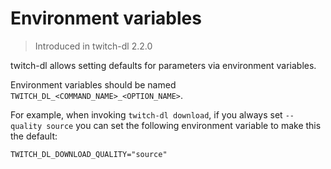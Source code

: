 # Environment variables

> Introduced in twitch-dl 2.2.0

twitch-dl allows setting defaults for parameters via environment variables.

Environment variables should be named `TWITCH_DL_<COMMAND_NAME>_<OPTION_NAME>`.

For example, when invoking `twitch-dl download`, if you always set `--quality
source` you can set the following environment variable to make this the
default:

```
TWITCH_DL_DOWNLOAD_QUALITY="source"
```
